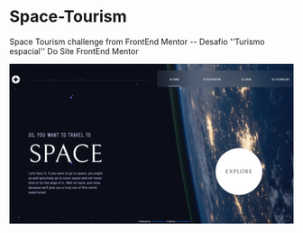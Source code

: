 # Space-Tourism
Space Tourism challenge from FrontEnd Mentor -- Desafio ''Turismo espacial'' Do Site FrontEnd Mentor

<div> <img src='PrintSpaceTourismm.png' width='1001px'> </div>
